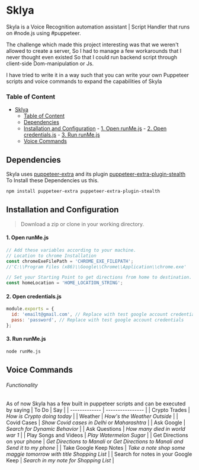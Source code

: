 # Sklya

Skyla is a Voice Recognition automation assistant | Script Handler that runs on #node.js using #puppeteer.

The challenge which made this project interesting was that we weren't allowed to create a server, So I had to manage a few workarounds that I never thought even existed So that I could run backend script through client-side Dom-manipulation or Js.

I have tried to write it in a way such that you can write your own Puppeteer scripts and voice commands to expand the capabilities of Skyla

### Table of Content
- [Sklya](#sklya)
    - [Table of Content](#table-of-content)
  - [Dependencies](#dependencies)
  - [Installation and Configuration](#installation-and-configuration)
        - [1. Open runMe.js](#1-open-runmejs)
        - [2. Open credentials.js](#2-open-credentialsjs)
        - [3. Run runMe.js](#3-run-runmejs)
  - [Voice Commands](#voice-commands)
## Dependencies

Skyla uses [puppeteer-extra](https://github.com/berstend/puppeteer-extra) and its plugin [puppeteer-extra-plugin-stealth](https://github.com/berstend/puppeteer-extra/tree/master/packages/puppeteer-extra-plugin-stealth)
To Install these Dependencies us this.

```bash
npm install puppeteer-extra puppeteer-extra-plugin-stealth
```

## Installation and Configuration

> Download a zip or clone in your working directory.

#### 1. Open runMe.js

```javascript
// Add these variables according to your machine.
// Location to chrome Installation
const chromeExeFilePath = 'CHROME_EXE_FILEPATH';
//'C:\\Program Files (x86)\\Google\\Chrome\\Application\\chrome.exe'

// Set your Starting Point to get directions from home to destination.
const homeLocation = 'HOME_LOCATION_STRING';
```

#### 2. Open credentials.js

```javascript
module.exports = {
  id: 'emailt@gmail.com', // Replace with test google account credentials
  pass: 'password', // Replace with test google account credentials
};
```

#### 3. Run runMe.js

```bash
node runMe.js
```

## Voice Commands
###### Functionality

As of now Skyla has a few built in puppeteer scripts and can be executed by saying
| To Do | Say |
| ------------- | ---------------- |
| Crypto Trades | _How is Crypto doing today_ |
| Weather | _How's the Weather Outside_ |
| Covid Cases | _Show Covid cases in Delhi_ or _Maharashtra_ |
| Ask Google | _Search for Dynamic Behavior_ |
| Ask Questions | _How many died in world war 1_ |
| Play Songs and Videos | _Play Watermelon Sugar_ |
| Get Directions on your phone | _Get Directions to Manali_ or _Get Directions to Manali and Send it to my phone_ |
| Take Google Keep Notes | _Take a note shop some maggie tomorrow with title Shopping List_ |
| Search for notes in your Google Keep | _Search in my note for Shopping List_ |
